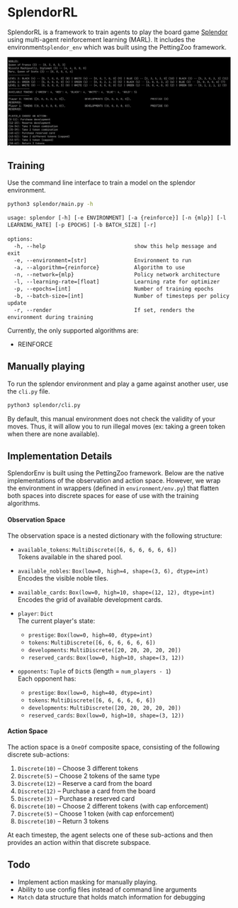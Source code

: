 # SplendorRL
SplendorRL is a framework to train agents to play the board game 
[Splendor](https://boardgamegeek.com/boardgame/148228/splendor) 
using multi-agent reinforcement learning (MARL). 
It includes the environment`splendor_env` which was built using the PettingZoo framework.

<img src="files/images/base_game.png" alt="Starting game state for splendor_env" width="1000"/>

## Training 
Use the command line interface to train a model on the splendor environment.

```bash
python3 splendor/main.py -h
```

```
usage: splendor [-h] [-e ENVIRONMENT] [-a {reinforce}] [-n {mlp}] [-l LEARNING_RATE] [-p EPOCHS] [-b BATCH_SIZE] [-r]

options:
  -h, --help                            show this help message and exit
  -e, --environment=[str]               Environment to run
  -a, --algorithm={reinforce}           Algorithm to use
  -n, --network={mlp}                   Policy network architecture
  -l, --learning-rate=[float]           Learning rate for optimizer
  -p, --epochs=[int]                    Number of training epochs
  -b, --batch-size=[int]                Number of timesteps per policy update
  -r, --render                          If set, renders the environment during training
```

Currently, the only supported algorithms are:
- REINFORCE

## Manually playing
To run the splendor environment and play a game against another user, use the `cli.py` file.
```bash
python3 splendor/cli.py
```

By default, this manual environment does not check the validity of your moves. Thus, it will
allow you to run illegal moves (ex: taking a green token when there are none available).

## Implementation Details
SplendorEnv is built using the PettingZoo framework. Below are the native implementations of 
the observation and action space. However, we wrap the environment in wrappers (defined in
`environment/env.py`) that flatten both spaces into discrete spaces for ease of use with
the training algorithms.

#### Observation Space

The observation space is a nested dictionary with the following structure:

- `available_tokens`: `MultiDiscrete([6, 6, 6, 6, 6, 6])`  
  Tokens available in the shared pool.

- `available_nobles`: `Box(low=0, high=4, shape=(3, 6), dtype=int)`  
  Encodes the visible noble tiles.

- `available_cards`: `Box(low=0, high=10, shape=(12, 12), dtype=int)`  
  Encodes the grid of available development cards.

- `player`: `Dict`  
  The current player's state:
  - `prestige`: `Box(low=0, high=40, dtype=int)`
  - `tokens`: `MultiDiscrete([6, 6, 6, 6, 6, 6])`
  - `developments`: `MultiDiscrete([20, 20, 20, 20, 20])`
  - `reserved_cards`: `Box(low=0, high=10, shape=(3, 12))`

- `opponents`: `Tuple` of `Dict`s (length = `num_players - 1`)  
  Each opponent has:
  - `prestige`: `Box(low=0, high=40, dtype=int)`
  - `tokens`: `MultiDiscrete([6, 6, 6, 6, 6, 6])`
  - `developments`: `MultiDiscrete([20, 20, 20, 20, 20])`
  - `reserved_cards`: `Box(low=0, high=10, shape=(3, 12))`

#### Action Space

The action space is a `OneOf` composite space, consisting of the following discrete sub-actions:

1. `Discrete(10)` – Choose 3 different tokens  
2. `Discrete(5)` – Choose 2 tokens of the same type  
3. `Discrete(12)` – Reserve a card from the board  
4. `Discrete(12)` – Purchase a card from the board  
5. `Discrete(3)` – Purchase a reserved card  
6. `Discrete(10)` – Choose 2 different tokens (with cap enforcement)  
7. `Discrete(5)` – Choose 1 token (with cap enforcement)  
8. `Discrete(10)` – Return 3 tokens  

At each timestep, the agent selects one of these sub-actions and then provides an action within that discrete subspace.

## Todo
- Implement action masking for manually playing.
- Ability to use config files instead of command line arguments
- `Match` data structure that holds match information for debugging

